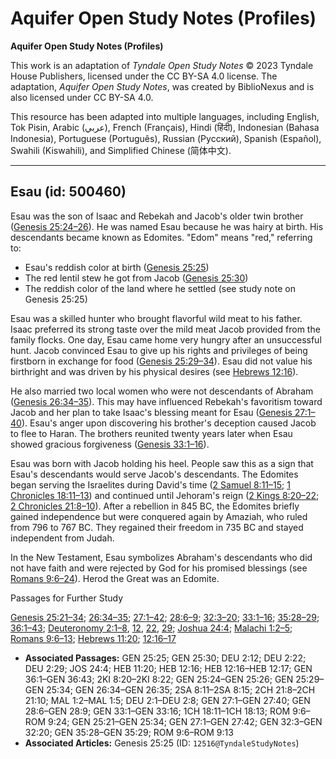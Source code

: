 # Aquifer Open Study Notes (Profiles)

**Aquifer Open Study Notes (Profiles)**

This work is an adaptation of *Tyndale Open Study Notes* © 2023 Tyndale House Publishers, licensed under the CC BY\-SA 4\.0 license. The adaptation, *Aquifer Open Study Notes*, was created by BiblioNexus and is also licensed under CC BY\-SA 4\.0\.

This resource has been adapted into multiple languages, including English, Tok Pisin, Arabic (عربي), French (Français), Hindi (हिंदी), Indonesian (Bahasa Indonesia), Portuguese (Português), Russian (Русский), Spanish (Español), Swahili (Kiswahili), and Simplified Chinese (简体中文).



--------------------------------

## Esau (id: 500460)

Esau was the son of Isaac and Rebekah and Jacob's older twin brother ([Genesis 25:24–26](https://ref.ly/Gen25:24-Gen25:26)). He was named Esau because he was hairy at birth. His descendants became known as Edomites. "Edom" means "red," referring to: 

* Esau's reddish color at birth ([Genesis 25:25](https://ref.ly/Gen25:25))
* The red lentil stew he got from Jacob ([Genesis 25:30](https://ref.ly/Gen25:30))
* The reddish color of the land where he settled (see study note on Genesis 25:25)

Esau was a skilled hunter who brought flavorful wild meat to his father. Isaac preferred its strong taste over the mild meat Jacob provided from the family flocks. One day, Esau came home very hungry after an unsuccessful hunt. Jacob convinced Esau to give up his rights and privileges of being firstborn in exchange for food ([Genesis 25:29–34](https://ref.ly/Gen25:29-Gen25:34)). Esau did not value his birthright and was driven by his physical desires (see [Hebrews 12:16](https://ref.ly/Heb12:16)).

 He also married two local women who were not descendants of Abraham ([Genesis 26:34–35](https://ref.ly/Gen26:34-Gen26:35)). This may have influenced Rebekah's favoritism toward Jacob and her plan to take Isaac's blessing meant for Esau ([Genesis 27:1–40](https://ref.ly/Gen27:1-Gen27:40)). Esau's anger upon discovering his brother's deception caused Jacob to flee to Haran. The brothers reunited twenty years later when Esau showed gracious forgiveness ([Genesis 33:1–16](https://ref.ly/Gen33:1-Gen33:16)).

Esau was born with Jacob holding his heel. People saw this as a sign that Esau's descendants would serve Jacob's descendants. The Edomites began serving the Israelites during David's time ([2 Samuel 8:11–15](https://ref.ly/2Sam8:11-2Sam8:15); [1 Chronicles 18:11–13](https://ref.ly/1Chr18:11-1Chr18:13)) and continued until Jehoram's reign ([2 Kings 8:20–22](https://ref.ly/2Kgs8:20-2Kgs8:22); [2 Chronicles 21:8–10](https://ref.ly/2Chr21:8-2Chr21:10)). After a rebellion in 845 BC, the Edomites briefly gained independence but were conquered again by Amaziah, who ruled from 796 to 767 BC. They regained their freedom in 735 BC and stayed independent from Judah.

In the New Testament, Esau symbolizes Abraham's descendants who did not have faith and were rejected by God for his promised blessings (see [Romans 9:6–24](https://ref.ly/Rom9:6-Rom9:24)). Herod the Great was an Edomite.

Passages for Further Study

[Genesis 25:21–34](https://ref.ly/Gen25:21-Gen25:34); [26:34–35](https://ref.ly/Gen26:34-Gen26:35); [27:1–42](https://ref.ly/Gen27:1-Gen27:42); [28:6–9](https://ref.ly/Gen28:6-Gen28:9); [32:3–20](https://ref.ly/Gen32:3-Gen32:20); [33:1–16](https://ref.ly/Gen33:1-Gen33:16); [35:28–29](https://ref.ly/Gen35:28-Gen35:29); [36:1–43](https://ref.ly/Gen36:1-Gen36:43); [Deuteronomy 2:1–8](https://ref.ly/Deut2:1-Deut2:8), [12](https://ref.ly/Deut2:12), [22](https://ref.ly/Deut2:22), [29](https://ref.ly/Deut2:29); [Joshua 24:4](https://ref.ly/Josh24:4); [Malachi 1:2–5](https://ref.ly/Mal1:2-Mal1:5); [Romans 9:6–13](https://ref.ly/Rom9:6-Rom9:13); [Hebrews 11:20](https://ref.ly/Heb11:20); [12:16–17](https://ref.ly/Heb12:16-Heb12:17)

* **Associated Passages:** GEN 25:25; GEN 25:30; DEU 2:12; DEU 2:22; DEU 2:29; JOS 24:4; HEB 11:20; HEB 12:16; HEB 12:16–HEB 12:17; GEN 36:1–GEN 36:43; 2KI 8:20–2KI 8:22; GEN 25:24–GEN 25:26; GEN 25:29–GEN 25:34; GEN 26:34–GEN 26:35; 2SA 8:11–2SA 8:15; 2CH 21:8–2CH 21:10; MAL 1:2–MAL 1:5; DEU 2:1–DEU 2:8; GEN 27:1–GEN 27:40; GEN 28:6–GEN 28:9; GEN 33:1–GEN 33:16; 1CH 18:11–1CH 18:13; ROM 9:6–ROM 9:24; GEN 25:21–GEN 25:34; GEN 27:1–GEN 27:42; GEN 32:3–GEN 32:20; GEN 35:28–GEN 35:29; ROM 9:6–ROM 9:13
* **Associated Articles:** Genesis 25:25 (ID: `12516@TyndaleStudyNotes`)

